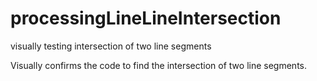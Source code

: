 # processingLineLineIntersection
visually testing intersection of two line segments

Visually confirms the code to find the intersection of two line segments.
